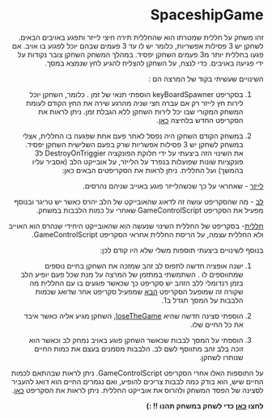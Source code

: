 

<div dir="rtl" lang="he">


# SpaceshipGame

זהו משחק על חללית שמטרתו הוא שהחללית תירה חיצי לייזר ותפגע באויבים הבאים.
לשחקן יש 3 פסילות אפשריות, כלומר יש לו עד 3 פעמים שבהם יוכל לפגוע בו אויב.
 אם פגעו בחללית יותר מ3 פעמים השחקן יפסיד. 
 במהלך המשחק השחקן צובר נקודות על ידי פגיעה באויבים.
 כדי לנצח, על השחקן להצליח להגיע לחץ שנמצא במסך. 

השינויים שעשיתי בקוד של המרצה הם : 
1. בסקריפט keyBoardSpawner הוספתי תנאי של זמן .
כלומר, השחקן יוכל לירות חץ לייזר רק אם עברה חצי שניה מהרגע שירה את החץ הקודם לעומת המשחק המקורי שבו יכל לירות השחקן ללא הגבלת זמן.
ניתן לראות את הסקריפט החדש בלחיצה [כאן](https://github.com/sivanyahav/SpaceshipGame/blob/master/Assets/Scripts/2-spawners/KeyboardSpawner.cs). 

2. במשחק הקודם השחקן היה נפסל לאחר פעם אחת שפגעה בו החללית,
אצלי במשחק לשחקן יש 3 פסילות אפשריות שרק בפעם השלישית השחקן יפסיד.
את השינוי הזה ביצעתי על ידי חלוקת הפונקציה DestroyOnTriggier ל3 פונקציות שונות שפועלות בנפרד על הלייזר, על אובייקט הלב (אסביר עליו בהמשך) ועל החללית.
ניתן לראות את הסקריפטים הבאים כאן:
 
[לייזר](https://github.com/sivanyahav/SpaceshipGame/blob/master/Assets/DestroyLaser.cs) - שאחראי על כך שכשהלייזר פוגע באוייב שניהם נהרסים.
 
[לב](https://github.com/sivanyahav/SpaceshipGame/blob/master/Assets/DestroyHeart.cs) - מה שהסקריפט עושה זה לדאוג שהאובייקט של הלב יהרס כאשר יש טריגר ובנוסף מפעיל את הסקריפט GameControlScript שאחרי על כמות הלבבות במשחק.
 
[חללית](https://github.com/sivanyahav/SpaceshipGame/blob/master/Assets/Scripts/3-collisions/DestroyOnTrigger2D.cs)- בסקריפט של החללית השינוי שנעשה הוא שהאובייקט היחידי שנהרס הוא האוייב ולא החללית עצמה, על הריסת החללית אחראי הסקריפט GameControlScript.

בנוסף לשינויים ביצעתי תוספות משלי שלא היו קודם לכן:
 
1. ישנה אופציה חדשה לתפוס לב זהב שמזכה את השחקן בחיים נוספים שמתווספים לו .
השתמשתי במתזמן של המרצה על מנת שכל פעם יופיע הלב בזמן רנדומלי
ללב הזהב יש סקריפט כך שכאשר פוגעים בו עם החללית מה שקורה זה שמופעל הסקריפט [הבא](https://github.com/sivanyahav/SpaceshipGame/blob/master/Assets/Scripts/3-collisions/HeartScript.cs)  שמפעיל סקריפט אחר שדואג שכמות הלבבות על המסך תגדל ב1.
 
2.  הוספתי סצינה חדשה שהיא [loseTheGame](https://github.com/sivanyahav/SpaceshipGame/blob/master/Assets/Scenes/4-levels/loseTheGame.unity), השחקן מגיע אליה כאשר איבד את כל החיים שלו.
 
3. הוספתי על המסך לבבות שכאשר השחקן פוגע באויב נמחק לב וכאשר הוא זוכה בלב זהב מתווסף לשם לב.
הלבבות מסמנים בעצם את כמות החיים שנותרו לשחקן. 

על התוספות האלו אחרי הסקריפט GameControlScript. 
ניתן לראות שבהתאם לכמות החיים שיש, הוא בודק כמה לבבות צריכים להופיע, ואם נגמרים  החיים הוא דואג להעביר לסצינה של הפסד המשחק ולהרוס את אובייקט החללית.
ניתן לראות את הסקריפט [כאן](https://github.com/sivanyahav/SpaceshipGame/blob/master/Assets/Scripts/3-collisions/GameControlScript.cs).

**לחצו [כאן](https://s-k-games.itch.io/spaceshipggame) כדי לשחק במשחק
תהנו !! :)**
</div>

